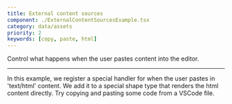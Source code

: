 ```yaml
---
title: External content sources
component: ./ExternalContentSourcesExample.tsx
category: data/assets
priority: 2
keywords: [copy, paste, html]
---
```


Control what happens when the user pastes content into the editor.

---

In this example, we register a special handler for when the user pastes in 'text/html' content. We add it to a special shape type that renders the html content directly. Try copying and pasting some code from a VSCode file.
